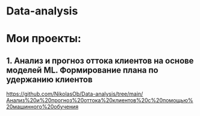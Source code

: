 # Data-analysis
# Мои проекты:
## 1. Анализ и прогноз оттока клиентов на основе моделей ML. Формирование плана по удержанию клиентов
<https://github.com/NikolasOb/Data-analysis/tree/main/Анализ%20и%20прогноз%20оттока%20клиентов%20с%20помощью%20машинного%20обучения>
